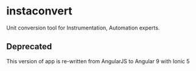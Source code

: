 # instaconvert
Unit conversion tool for Instrumentation, Automation experts.

## Deprecated
This version of app is re-written from AngularJS to Angular 9 with Ionic 5

